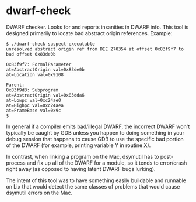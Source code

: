 # dwarf-check

DWARF checker. Looks for and reports insanities in DWARF info. This tool is designed primarily to locate bad abstract origin references. Example:

```
$ ./dwarf-check suspect-executable
unresolved abstract origin ref from DIE 270354 at offset 0x83f9f7 to bad offset 0x83de0b

0x83f9f7: FormalParameter
at=AbstractOrigin val=0x83de0b
at=Location val=0x9108

Parent:
0x83f9d3: Subprogram
at=AbstractOrigin val=0x83dda6
at=Lowpc val=0xc24ae0
at=Highpc val=0xc24aea
at=FrameBase val=0x9c
$
```

In general if a compiler emits bad/illegal DWARF, the incorrect DWARF won't typically be caught by GDB unless you happen to doing something in your debug session that happens to cause GDB to use the specific bad portion of the DWARF (for example, printing variable Y in routine X). 

In contrast, when linking a program on the Mac, dsymutil has to post-process and fix up all of the DWARF for a module, so it tends to error/crash right away (as opposed to having latent DWARF bugs lurking). 

The intent of this tool was to have something easily buildable and runnable on Lix that would detect the same classes of problems that would cause dsymutil errors on the Mac.
